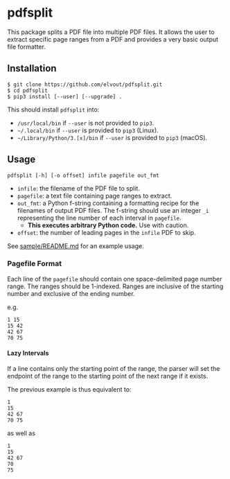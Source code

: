 # pdfsplit

This package splits a PDF file into multiple PDF files.
It allows the user to extract specific page ranges from
a PDF and provides a very basic output file formatter.

## Installation

```shell
$ git clone https://github.com/elvout/pdfsplit.git
$ cd pdfsplit
$ pip3 install [--user] [--upgrade] .
```

This should install `pdfsplit` into:

- `/usr/local/bin` if `--user` is not provided to `pip3`.
- `~/.local/bin` if `--user` is provided to `pip3` (Linux).
- `~/Library/Python/3.[x]/bin` if `--user` is provided to `pip3` (macOS).

## Usage

```shell
pdfsplit [-h] [-o offset] infile pagefile out_fmt
```

- `infile`: the filename of the PDF file to split.
- `pagefile`: a text file containing page ranges to extract.
- `out_fmt`: a Python f-string containing a formatting recipe
for the filenames of output PDF files. The f-string should use
an integer `_i` representing the line number of each interval
in `pagefile`.
  - **This executes arbitrary Python code.** Use with caution.
- `offset`: the number of leading pages in the `infile` PDF to skip.

See [sample/README.md](sample/README.md) for an example usage.

### Pagefile Format

Each line of the `pagefile` should contain one space-delimited page
number range. The ranges should be 1-indexed. Ranges are inclusive
of the starting number and exclusive of the ending number.

e.g.

```text
1 15
15 42
42 67
70 75
```

#### Lazy Intervals

If a line contains only the starting point of the range, the parser
will set the endpoint of the range to the starting point of the next
range if it exists.

The previous example is thus equivalent to:

```text
1
15
42 67
70 75
```

as well as

```text
1
15
42 67
70
75
```
